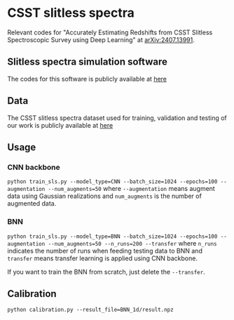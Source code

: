 # CSST slitless spectra
Relevant codes for "Accurately Estimating Redshifts from CSST Slitless Spectroscopic Survey using Deep Learning" at [arXiv:2407.13991](https://arxiv.org/abs/2407.13991).

## Slitless spectra simulation software
The codes for this software is publicly available at [here](https://csst-tb.bao.ac.cn/code/zhangxin/sls_1d_spec)

## Data
The CSST slitless spectra dataset used for training, validation and testing of our work is publicly available at [here](https://pan.cstcloud.cn/s/E6FrFGa6TJA)

## Usage

### CNN backbone
`python train_sls.py --model_type=CNN --batch_size=1024 --epochs=100 --augmentation --num_augments=50`
where `--augmentation` means augment data using Gaussian realizations and `num_augments` is the number of augmented data.

### BNN
`python train_sls.py --model_type=BNN --batch_size=1024 --epochs=100 --augmentation --num_augments=50 --n_runs=200 --transfer`
where `n_runs` indicates the number of runs when feeding testing data to BNN and `transfer` means transfer learning is applied using CNN backbone.

If you want to train the BNN from scratch, just delete the `--transfer`.

## Calibration
`python calibration.py --result_file=BNN_1d/result.npz`
